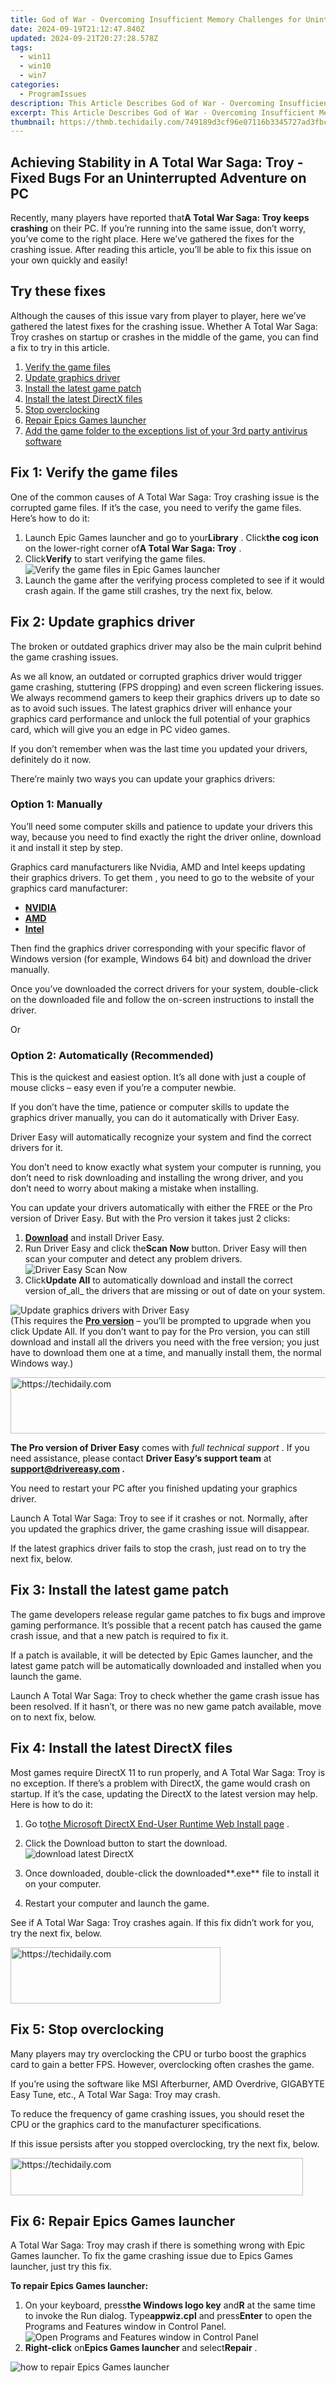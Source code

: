 ```yaml
---
title: God of War - Overcoming Insufficient Memory Challenges for Uninterrupted Gameplay
date: 2024-09-19T21:12:47.840Z
updated: 2024-09-21T20:27:28.578Z
tags:
  - win11
  - win10
  - win7
categories:
  - ProgramIssues
description: This Article Describes God of War - Overcoming Insufficient Memory Challenges for Uninterrupted Gameplay
excerpt: This Article Describes God of War - Overcoming Insufficient Memory Challenges for Uninterrupted Gameplay
thumbnail: https://thmb.techidaily.com/749189d3cf96e07116b3345727ad3fbca6dd8d53dc60a64adccf57fc91fbbcad.jpg
---
```


## Achieving Stability in A Total War Saga: Troy - Fixed Bugs For an Uninterrupted Adventure on PC

Recently, many players have reported that**A Total War Saga: Troy keeps crashing** on their PC. If you’re running into the same issue, don’t worry, you’ve come to the right place. Here we’ve gathered the fixes for the crashing issue. After reading this article, you’ll be able to fix this issue on your own quickly and easily!

## Try these fixes

 Although the causes of this issue vary from player to player, here we’ve gathered the latest fixes for the crashing issue. Whether A Total War Saga: Troy crashes on startup or crashes in the middle of the game, you can find a fix to try in this article.

1. [Verify the game files](https://tools.techidaily.com/drivereasy/download/)
2. [Update graphics driver](https://tools.techidaily.com/drivereasy/download/)
3. [Install the latest game patch](https://tools.techidaily.com/drivereasy/download/)
4. [Install the latest DirectX files](https://tools.techidaily.com/drivereasy/download/)
5. [Stop overclocking](https://tools.techidaily.com/drivereasy/download/)
6. [Repair Epics Games launcher](https://tools.techidaily.com/drivereasy/download/)
7. [Add the game folder to the exceptions list of your 3rd party antivirus software](https://tools.techidaily.com/drivereasy/download/)

## Fix 1: Verify the game files

 One of the common causes of A Total War Saga: Troy crashing issue is the corrupted game files. If it’s the case, you need to verify the game files. Here’s how to do it:

1. Launch Epic Games launcher and go to your**Library** . Click**the cog icon** on the lower-right corner of**A Total War Saga: Troy** .
2. Click**Verify** to start verifying the game files.  
![Verify the game files in Epic Games launcher](https://images.drivereasy.com/wp-content/uploads/2019/09/2019-09-19_18-50-45.png)
3. Launch the game after the verifying process completed to see if it would crash again. If the game still crashes, try the next fix, below.

## Fix 2: Update graphics driver

 The broken or outdated graphics driver may also be the main culprit behind the game crashing issues.

 As we all know, an outdated or corrupted graphics driver would trigger game crashing, stuttering (FPS dropping) and even screen flickering issues. We always recommend gamers to keep their graphics drivers up to date so as to avoid such issues. The latest graphics driver will enhance your graphics card performance and unlock the full potential of your graphics card, which will give you an edge in PC video games.

 If you don’t remember when was the last time you updated your drivers, definitely do it now.

There’re mainly two ways you can update your graphics drivers:

### Option 1: Manually

 You’ll need some computer skills and patience to update your drivers this way, because you need to find exactly the right the driver online, download it and install it step by step.

 Graphics card manufacturers like Nvidia, AMD and Intel keeps updating their graphics drivers. To get them , you need to go to the website of your graphics card manufacturer:

* **[NVIDIA](https://tools.techidaily.com/drivereasy/download/)**
* **[AMD](https://www.amd.com/en/support)**
* **[Intel](https://downloadcenter.intel.com/)**

 Then find the graphics driver corresponding with your specific flavor of Windows version (for example, Windows 64 bit) and download the driver manually.

 Once you’ve downloaded the correct drivers for your system, double-click on the downloaded file and follow the on-screen instructions to install the driver.

Or

### Option 2: Automatically (Recommended)

 This is the quickest and easiest option. It’s all done with just a couple of mouse clicks – easy even if you’re a computer newbie.

 If you don’t have the time, patience or computer skills to update the graphics driver manually, you can do it automatically with Driver Easy.

 Driver Easy will automatically recognize your system and find the correct drivers for it.

 You don’t need to know exactly what system your computer is running, you don’t need to risk downloading and installing the wrong driver, and you don’t need to worry about making a mistake when installing.

 You can update your drivers automatically with either the FREE or the Pro version of Driver Easy. But with the Pro version it takes just 2 clicks:

1. **[Download](https://tools.techidaily.com/drivereasy/download/)**  and install Driver Easy.
2. Run Driver Easy and click the**Scan Now** button. Driver Easy will then scan your computer and detect any problem drivers.  
![Driver Easy Scan Now](https://images.drivereasy.com/wp-content/uploads/2021/03/Driver-Easy-Scan-Now.jpg)
3. Click**Update All** to automatically download and install the correct version of_all_ the drivers that are missing or out of date on your system.  

![Update graphics drivers with Driver Easy](https://images.drivereasy.com/wp-content/uploads/2020/09/de-update-all-rtx-3080.jpg)  
 (This requires the **[Pro version](https://tools.techidaily.com/drivereasy/download/)**  – you’ll be prompted to upgrade when you click Update All. If you don’t want to pay for the Pro version, you can still download and install all the drivers you need with the free version; you just have to download them one at a time, and manually install them, the normal Windows way.)

<!-- affiliate ads begin -->
<a href="https://appsumo.8odi.net/c/5597632/2132160/7443" target="_top" id="2132160">
  <img src="//a.impactradius-go.com/display-ad/7443-2132160" border="0" alt="https://techidaily.com" width="600" height="90"/>
</a>
<img height="0" width="0" src="https://appsumo.8odi.net/i/5597632/2132160/7443" style="position:absolute;visibility:hidden;" border="0" />
<!-- affiliate ads end -->

**The Pro version of Driver Easy** comes with _full technical support_ . If you need assistance, please contact **Driver Easy’s support team** at **[support@drivereasy.com](https://tools.techidaily.com/drivereasy/download/) .**

 You need to restart your PC after you finished updating your graphics driver.

 Launch A Total War Saga: Troy to see if it crashes or not. Normally, after you updated the graphics driver, the game crashing issue will disappear.

 If the latest graphics driver fails to stop the crash, just read on to try the next fix, below.

## Fix 3: Install the latest game patch

 The game developers release regular game patches to fix bugs and improve gaming performance. It’s possible that a recent patch has caused the game crash issue, and that a new patch is required to fix it.

 If a patch is available, it will be detected by Epic Games launcher, and the latest game patch will be automatically downloaded and installed when you launch the game.

 Launch A Total War Saga: Troy to check whether the game crash issue has been resolved. If it hasn’t, or there was no new game patch available, move on to next fix, below.

## Fix 4: Install the latest DirectX files

 Most games require DirectX 11 to run properly, and A Total War Saga: Troy is no exception. If there’s a problem with DirectX, the game would crash on startup. If it’s the case, updating the DirectX to the latest version may help. Here is how to do it:

1. Go to[the Microsoft DirectX End-User Runtime Web Install page](https://www.microsoft.com/en-us/download/details.aspx?id=35) .
2. Click the Download button to start the download.  
![download latest DirectX](https://images.drivereasy.com/wp-content/uploads/2021/03/download-latest-DirectX.jpg)
3. Once downloaded, double-click the downloaded**.exe** file to install it on your computer.

4. Restart your computer and launch the game.

 See if A Total War Saga: Troy crashes again. If this fix didn’t work for you, try the next fix, below.

<!-- affiliate ads begin -->
<a href="https://aligracehair.sjv.io/c/5597632/2135358/19272" target="_top" id="2135358">
  <img src="//a.impactradius-go.com/display-ad/19272-2135358" border="0" alt="https://techidaily.com" width="336" height="90"/>
</a>
<img height="0" width="0" src="https://aligracehair.sjv.io/i/5597632/2135358/19272" style="position:absolute;visibility:hidden;" border="0" />
<!-- affiliate ads end -->

## Fix 5: Stop overclocking

 Many players may try overclocking the CPU or turbo boost the graphics card to gain a better FPS. However, overclocking often crashes the game.

 If you’re using the software like MSI Afterburner, AMD Overdrive, GIGABYTE Easy Tune, etc., A Total War Saga: Troy may crash.

 To reduce the frequency of game crashing issues, you should reset the CPU or the graphics card to the manufacturer specifications.

 If this issue persists after you stopped overclocking, try the next fix, below.

<!-- affiliate ads begin -->
<a href="https://review-au.sjv.io/c/5597632/2098703/14409" target="_top" id="2098703">
  <img src="//a.impactradius-go.com/display-ad/14409-2098703" border="0" alt="https://techidaily.com" width="468" height="60"/>
</a>
<img height="0" width="0" src="https://review-au.sjv.io/i/5597632/2098703/14409" style="position:absolute;visibility:hidden;" border="0" />
<!-- affiliate ads end -->

## Fix 6: Repair Epics Games launcher

 A Total War Saga: Troy may crash if there is something wrong with Epic Games launcher. To fix the game crashing issue due to Epics Games launcher, just try this fix.

**To repair Epics Games launcher:**

1. On your keyboard, press**the Windows logo key** and**R** at the same time to invoke the Run dialog. Type**appwiz.cpl** and press**Enter** to open the Programs and Features window in Control Panel.  
![Open Programs and Features window in Control Panel](https://images.drivereasy.com/wp-content/uploads/2021/03/Open-Programs-and-Features-window-in-Control-Panel.jpg)
2. **Right-click** on**Epics Games launcher** and select**Repair** .  

![how to repair Epics Games launcher](https://images.drivereasy.com/wp-content/uploads/2021/03/how-to-repair-Epics-Games-launcher.jpg)

<!-- affiliate ads begin -->
<span id="1993647">
					<video width="128" height="480" style="cursor:pointer"
           poster="//a.impactradius-go.com/display-clicktoplayimage/1993647.png"
           onclick="if(!this.playClicked){this.play();this.setAttribute('controls',true);this.playClicked=true;}">
	   <source src="//a.impactradius-go.com/display-ad/22993-1993647">
	   <img src="//a.impactradius-go.com/display-clicktoplayimage/1993647.png" style="border: none; height: 100%; width: 100%; object-fit: contain">
	</video>
	<div style="width:80px;text-align:center"><a href="javascript:window.open(decodeURIComponent('https%3A%2F%2Fhomestyler.sjv.io%2Fc%2F5597632%2F1993647%2F22993'), '_blank');void(0);">Click here</a></div>
</span>
<img height="0" width="0" src="https://imp.pxf.io/i/5597632/1993647/22993" style="position:absolute;visibility:hidden;" border="0" />
<!-- affiliate ads end -->

 After Windows repaired Epics Games launcher, launch A Total War Saga: Troy to see if it will crash. If it still crashes, try the next fix, below.

## Fix 7: Add A Total War Saga: Troy to the exceptions list of your 3rd party antivirus software

 If you have 3rd party antivirus software installed on your computer, make sure it doesn’t block the game files.

 You can try adding both the game folder and Epic Games launcher as an exception to your third-party antivirus application. If necessary, you can also try temporarily disabling your 3rd party antivirus software before you play the game.

 See if A Total War Saga: Troy crashes after you add it as an exception to your antivirus software.

 If none of the fixes above works, try reinstalling the game. Normally, after reinstalling the game, you’ll be able to fix the crashing issue.

---

 Hopefully, one of the fixes above helped you fix A Total War Saga: Troy crashing issue. If you have any questions or suggestions, feel free to leave us a comment below. Thanks for reading!

* [Epic Games Launcher](https://tools.techidaily.com/drivereasy/download/)
* [game crash](https://tools.techidaily.com/drivereasy/download/)
* [Windows](https://tools.techidaily.com/drivereasy/download/)

<ins class="adsbygoogle"
     style="display:block"
     data-ad-format="autorelaxed"
     data-ad-client="ca-pub-7571918770474297"
     data-ad-slot="1223367746"></ins>

<ins class="adsbygoogle"
     style="display:block"
     data-ad-client="ca-pub-7571918770474297"
     data-ad-slot="8358498916"
     data-ad-format="auto"
     data-full-width-responsive="true"></ins>

<span class="atpl-alsoreadstyle">Also read:</span>
<div><ul>
<li><a href="https://youtube-webster.techidaily.com/024-approved-cut-beyond-youtube-unveiling-the-top-5-video-editor-options/"><u>[New] 2024 Approved Cut Beyond Youtube Unveiling the Top 5 Video Editor Options</u></a></li>
<li><a href="https://fox-http.techidaily.com/new-pros-and-experts-choice-discover-the-finest-12-stock-photography-sites-for-2024/"><u>[New] Pros and Experts' Choice Discover the Finest 12 Stock Photography Sites for 2024</u></a></li>
<li><a href="https://facebook-video-footage.techidaily.com/updated-2024-approved-concluding-coverage-craftsmanship/"><u>[Updated] 2024 Approved Concluding Coverage Craftsmanship</u></a></li>
<li><a href="https://youtube-data.techidaily.com/ed-unlocking-youtube-success-seo-strategies-for-videos-for-2024/"><u>[Updated] Unlocking YouTube Success SEO Strategies for Videos for 2024</u></a></li>
<li><a href="https://some-knowledge.techidaily.com/comprehensive-ugreen-5000mah-magnetic-charging-station-evaluation-an-unexpectedly-jittery-experience/"><u>Comprehensive Ugreen 5000mAh Magnetic Charging Station Evaluation: An Unexpectedly Jittery Experience</u></a></li>
<li><a href="https://program-issues.techidaily.com/get-your-game-on-how-to-troubleshoot-when-monster-hunter-rise-doesnt-load/"><u>Get Your Game On! How To Troubleshoot When Monster Hunter Rise Doesn’t Load</u></a></li>
<li><a href="https://program-issues.techidaily.com/1723003948697-if-switching-entirely-begin-with-a-gradual-transition-rather-than-an-abrupt-change/"><u>If Switching Entirely, Begin with a Gradual Transition Rather than an Abrupt Change</u></a></li>
<li><a href="https://screen-mirroring-recording.techidaily.com/in-2024-mastering-film-capture-on-mac-pc-and-smartphones/"><u>In 2024, Mastering Film Capture on Mac, PC & Smartphones</u></a></li>
<li><a href="https://some-knowledge.techidaily.com/mastering-motion-a-comprehensive-guide-on-utilizing-premiere-pros-optical-flow-feature/"><u>Mastering Motion: A Comprehensive Guide on Utilizing Premiere Pro's Optical Flow Feature</u></a></li>
<li><a href="https://program-issues.techidaily.com/solving-gta-v-the-troubleshooting-guide-for-game-freezes-and-crashes/"><u>Solving GTA V: The Troubleshooting Guide for Game Freezes & Crashes</u></a></li>
<li><a href="https://program-issues.techidaily.com/1722994116911-solving-your-diablo-immortal-troubles-no-more-pc-freezes/"><u>Solving Your Diablo Immortal Troubles – No More PC Freezes !</u></a></li>
<li><a href="https://program-issues.techidaily.com/troubleshooting-steps-for-call-of-duty-warzone-disc-read-issues-errors-50-and-31-on-windows/"><u>Troubleshooting Steps for Call of Duty: Warzone 'Disc Read' Issues (Errors 5.0 and 3.1) on Windows</u></a></li>
<li><a href="https://program-issues.techidaily.com/ultimate-fix-guide-for-preventing-disco-elysium-disruptions-during-playtime-on-pcs/"><u>Ultimate Fix Guide for Preventing 'Disco Elysium' Disruptions During Playtime on PCs</u></a></li>
</ul></div>

